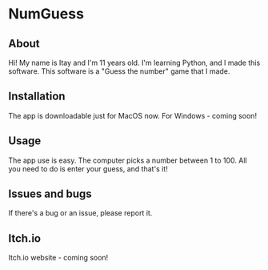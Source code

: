 # NumGuess

## About

Hi! My name is Itay and I'm 11 years old. I'm learning Python, and I made this software.
This software is a "Guess the number" game that I made.

## Installation

The app is downloadable just for MacOS now. For Windows - coming soon!

## Usage

The app use is easy. The computer picks a number between 1 to 100. All you need to do is enter your guess, and that's it!

## Issues and bugs

If there's a bug or an issue, please report it.

## Itch.io

Itch.io website - coming soon!
